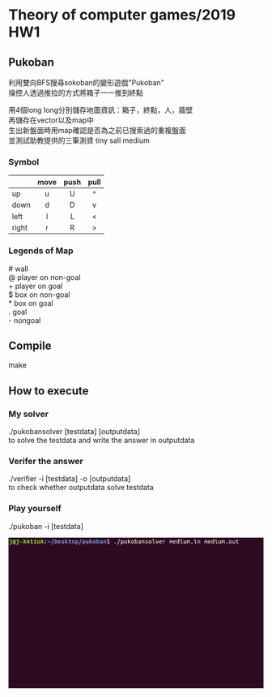 # Theory of computer games/2019 HW1 
## Pukoban
利用雙向BFS搜尋sokoban的變形遊戲"Pukoban"  
操控人透過推拉的方式將箱子一一推到終點  

用4個long long分別儲存地圖資訊：箱子，終點，人，牆壁  
再儲存在vector以及map中  
生出新盤面時用map確認是否為之前已搜索過的重複盤面  
並測試助教提供的三筆測資 tiny sall medium

### Symbol 
|       | move    | push    | pull     | 
| ----- | :----:  | :-----: | :------: |
| up    | u       | U       | ^        |
| down  | d       | D       | v        |
| left  | l       | L       | <        |
| right | r       | R       | >        |

### Legends of Map
\# wall  
@ player on non-goal  
\+ player on goal  
$ box on non-goal  
\* box on goal  
. goal  
\- nongoal  

## Compile
make

## How to execute
### My solver
./pukobansolver [testdata] [outputdata]  
to solve the testdata and write the answer in outputdata
### Verifer the answer
./verifier -i [testdata] -o [outputdata]  
to check whether outputdata solve testdata
### Play yourself
./pukoban -i [testdata]

![image](https://github.com/tragedymaker/Pukoban/blob/master/play.gif)  
